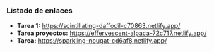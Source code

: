 ### Listado de enlaces
* **Tarea 1:**  https://scintillating-daffodil-c70863.netlify.app/
* **Tarea proyectos:**  https://effervescent-alpaca-72c717.netlify.app/
* **Tarea:** https://sparkling-nougat-cd6af8.netlify.app/
